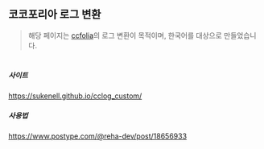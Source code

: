 ## 코코포리아 로그 변환
> 해당 페이지는 [ccfolia](https://ccfolia.com/)의 로그 변환이 목적이며, 한국어를 대상으로 만들었습니다.
#
##### 사이트
https://sukenell.github.io/cclog_custom/
##### 사용법
https://www.postype.com/@reha-dev/post/18656933
